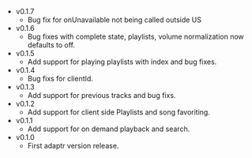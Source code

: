- v0.1.7 
  - Bug fix for onUnavailable not being called outside US
- v0.1.6
  - Bug fixes with complete state, playlists, volume normalization now defaults to off.
- v0.1.5
  - Add support for playing playlists with index and bug fixes.
- v0.1.4
  - Bug fixs for clientId.
- v0.1.3
  - Add support for previous tracks and bug fixs.
- v0.1.2
  - Add support for client side Playlists and song favoriting.
- v0.1.1
  - Add support for on demand playback and search. 
- v0.1.0
  - First adaptr version release.
  
